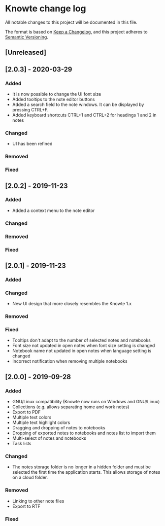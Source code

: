 # Knowte change log

All notable changes to this project will be documented in this file.

The format is based on [Keep a Changelog](https://keepachangelog.com/en/1.0.0/),
and this project adheres to [Semantic Versioning](https://semver.org/spec/v2.0.0.html).

## [Unreleased]

## [2.0.3] - 2020-03-29
### Added
- It is now possible to change the UI font size
- Added tooltips to the note editor buttons
- Added a search field to the note windows. It can be displayed by pressing CTRL+F.
- Added keyboard shortcuts CTRL+1 and CTRL+2 for headings 1 and 2 in notes
### Changed
- UI has been refined
### Removed
### Fixed

## [2.0.2] - 2019-11-23
### Added
- Added a context menu to the note editor
### Changed
### Removed
### Fixed

## [2.0.1] - 2019-11-23
### Added
### Changed
- New UI design that more closely resembles the Knowte 1.x
### Removed
### Fixed
- Tooltips don't adapt to the number of selected notes and notebooks
- Font size not updated in open notes when font size setting is changed
- Notebook name not updated in open notes when language setting is changed
- Incorrect notification when removing multiple notebooks

## [2.0.0] - 2019-09-28
### Added
- GNU/Linux compatibility (Knowte now runs on Windows and GNU/Linux)
- Collections (e.g. allows separating home and work notes)
- Export to PDF
- Multiple text colors
- Multiple text highlight colors
- Dragging and dropping of notes to notebooks
- Dropping of exported notes to notebooks and notes list to import them
- Multi-select of notes and notebooks
- Task lists
### Changed
- The notes storage folder is no longer in a hidden folder and must be selected the first time the application starts. This allows storage of notes on a cloud folder.
### Removed
- Linking to other note files
- Export to RTF
### Fixed